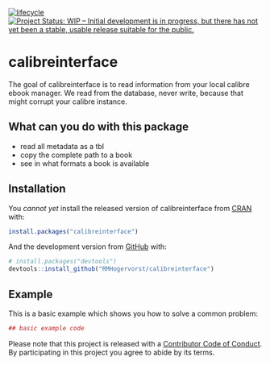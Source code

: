
<!-- README.md is generated from README.Rmd. Please edit that file -->

[![lifecycle](https://img.shields.io/badge/lifecycle-experimental-orange.svg)](https://www.tidyverse.org/lifecycle/#experimental)
[![Project Status: WIP – Initial development is in progress, but there
has not yet been a stable, usable release suitable for the
public.](http://www.repostatus.org/badges/latest/wip.svg)](http://www.repostatus.org/#wip)

# calibreinterface

The goal of calibreinterface is to read information from your local
calibre ebook manager. We read from the database, never write, because
that might corrupt your calibre instance.

## What can you do with this package

  - read all metadata as a tbl
  - copy the complete path to a book
  - see in what formats a book is available

## Installation

You *cannot yet* install the released version of calibreinterface from
[CRAN](https://CRAN.R-project.org) with:

``` r
install.packages("calibreinterface")
```

And the development version from [GitHub](https://github.com/) with:

``` r
# install.packages("devtools")
devtools::install_github("RMHogervorst/calibreinterface")
```

## Example

This is a basic example which shows you how to solve a common problem:

``` r
## basic example code
```

Please note that this project is released with a [Contributor Code of
Conduct](CODE_OF_CONDUCT.md). By participating in this project you agree
to abide by its terms.
